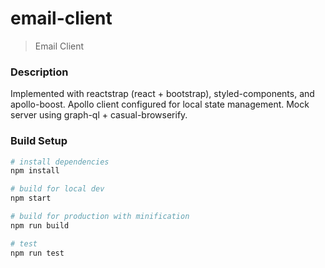 # email-client

> Email Client

### Description

Implemented with reactstrap (react + bootstrap), styled-components, and apollo-boost. Apollo client configured for local state management. Mock server using graph-ql + casual-browserify.

### Build Setup

``` bash
# install dependencies
npm install

# build for local dev
npm start

# build for production with minification
npm run build

# test
npm run test
```